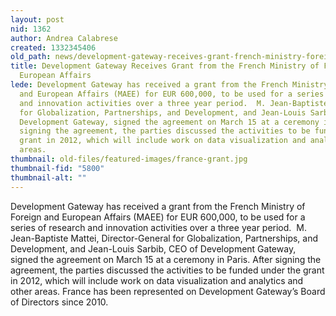 ```yaml
---
layout: post
nid: 1362
author: Andrea Calabrese
created: 1332345406
old_path: news/development-gateway-receives-grant-french-ministry-foreign-and-european-affairs
title: Development Gateway Receives Grant from the French Ministry of Foreign and
  European Affairs
lede: Development Gateway has received a grant from the French Ministry of Foreign
  and European Affairs (MAEE) for EUR 600,000, to be used for a series of research
  and innovation activities over a three year period.  M. Jean-Baptiste Mattei, Director-General
  for Globalization, Partnerships, and Development, and Jean-Louis Sarbib, CEO of
  Development Gateway, signed the agreement on March 15 at a ceremony in Paris. After
  signing the agreement, the parties discussed the activities to be funded under the
  grant in 2012, which will include work on data visualization and analytics and other
  areas.
thumbnail: old-files/featured-images/france-grant.jpg
thumbnail-fid: "5800"
thumbnail-alt: ""
---
```


Development Gateway has received a grant from the French Ministry of Foreign and European Affairs (MAEE) for EUR 600,000, to be used for a series of research and innovation activities over a three year period.  M. Jean-Baptiste Mattei, Director-General for Globalization, Partnerships, and Development, and Jean-Louis Sarbib, CEO of Development Gateway, signed the agreement on March 15 at a ceremony in Paris. After signing the agreement, the parties discussed the activities to be funded under the grant in 2012, which will include work on data visualization and analytics and other areas. France has been represented on Development Gateway’s Board of Directors since 2010.
